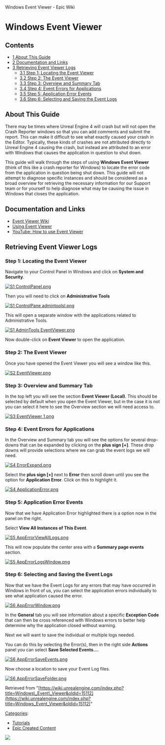 Windows Event Viewer - Epic Wiki                    

Windows Event Viewer
====================

  

Contents
--------

*   [1 About This Guide](#About_This_Guide)
*   [2 Documentation and Links](#Documentation_and_Links)
*   [3 Retrieving Event Viewer Logs](#Retrieving_Event_Viewer_Logs)
    *   [3.1 Step 1: Locating the Event Viewer](#Step_1:_Locating_the_Event_Viewer)
    *   [3.2 Step 2: The Event Viewer](#Step_2:_The_Event_Viewer)
    *   [3.3 Step 3: Overview and Summary Tab](#Step_3:_Overview_and_Summary_Tab)
    *   [3.4 Step 4: Event Errors for Applications](#Step_4:_Event_Errors_for_Applications)
    *   [3.5 Step 5: Application Error Events](#Step_5:_Application_Error_Events)
    *   [3.6 Step 6: Selecting and Saving the Event Logs](#Step_6:_Selecting_and_Saving_the_Event_Logs)

About This Guide
----------------

There may be times where Unreal Engine 4 will crash but will not open the Crash Reporter windows so that you can add comments and submit the report. This can make it difficult to see what exactly caused your crash in the Editor. Typically, these kinds of crashes are not attributed directly to Unreal Engine 4 causing the crash, but instead are attributed to an error with Windows that causes the application in question to shut down.

This guide will walk through the steps of using **Windows Event Viewer** (think of this like a crash reporter for Windows) to locate the error code from the application in question being shut down. This guide will not attempt to diagnose specific instances and should be considered as a broad overview for retrieving the necessary information for our Support team or for yourself to help diagnose what may be causing the issue in Windows that closes the application.

  

Documentation and Links
-----------------------

*   [Event Viewer Wiki](https://en.wikipedia.org/wiki/Event_Viewer)
*   [Using Event Viewer](https://www.winhelp.us/event-viewer-in-windows.html)
*   [YouTube: How to use Event Viewer](https://www.youtube.com/watch?v=J6vUOyxmU1o)

  

Retrieving Event Viewer Logs
----------------------------

### Step 1: Locating the Event Viewer

Navigate to your Control Panel in Windows and click on **System and Security**.

[![S1 ControlPanel.png](https://d3ar1piqh1oeli.cloudfront.net/5/58/S1_ControlPanel.png/500px-S1_ControlPanel.png)](/File:S1_ControlPanel.png)

  
Then you will need to click on **Administrative Tools**

[![S1 ControlPane admintoolsl.png](https://d3ar1piqh1oeli.cloudfront.net/5/5a/S1_ControlPane_admintoolsl.png/500px-S1_ControlPane_admintoolsl.png)](/File:S1_ControlPane_admintoolsl.png)

This will open a separate window with the applications related to Administrative Tools.

[![S1 AdminTools EventViewer.png](https://d3ar1piqh1oeli.cloudfront.net/c/cc/S1_AdminTools_EventViewer.png/500px-S1_AdminTools_EventViewer.png)](/File:S1_AdminTools_EventViewer.png)

Now double-click on **Event Viewer** to open the application.

  

### Step 2: The Event Viewer

Once you have opened the Event Viewer you will see a window like this.

[![S2 EventViewer.png](https://d3ar1piqh1oeli.cloudfront.net/e/eb/S2_EventViewer.png/500px-S2_EventViewer.png)](/File:S2_EventViewer.png)

  

### Step 3: Overview and Summary Tab

In the top left you will see the section **Event Viewer (Local)**. This should be selected by default when you open the Event Viewer, but in the case it is not you can select it here to see the Overview section we will need access to.

[![S3 EventViewer 1.png](https://d3ar1piqh1oeli.cloudfront.net/d/d0/S3_EventViewer_1.png/500px-S3_EventViewer_1.png)](/File:S3_EventViewer_1.png)

  

### Step 4: Event Errors for Applications

In the Overview and Summary tab you will see the options for several drop-downs that can be expanded by clicking on the **plus sign \[+\]**. These drop downs will provide selections where we can grab the event logs we will need.

[![S4 ErrorExpand.png](https://d3ar1piqh1oeli.cloudfront.net/9/94/S4_ErrorExpand.png/500px-S4_ErrorExpand.png)](/File:S4_ErrorExpand.png)

Select the **plus sign \[+\]** next to **Error** then scroll down until you see the option for **Application Error**. Click on this to highlight it.

[![S4 ApplicationError.png](https://d3ar1piqh1oeli.cloudfront.net/2/28/S4_ApplicationError.png/500px-S4_ApplicationError.png)](/File:S4_ApplicationError.png)

  

### Step 5: Application Error Events

Now that we have Application Error highlighted there is a option now in the panel on the right.

Select **View All Instances of This Event**.

[![S5 AppErrorViewAllLogs.png](https://d3ar1piqh1oeli.cloudfront.net/3/31/S5_AppErrorViewAllLogs.png/500px-S5_AppErrorViewAllLogs.png)](/File:S5_AppErrorViewAllLogs.png)

This will now populate the center area with a **Summary page events** section.

[![S5 AppErrorLogsWindow.png](https://d3ar1piqh1oeli.cloudfront.net/6/60/S5_AppErrorLogsWindow.png/500px-S5_AppErrorLogsWindow.png)](/File:S5_AppErrorLogsWindow.png)

  

### Step 6: Selecting and Saving the Event Logs

Now that we have the Event Logs for any errors that may have occurred in Windows in front of us, you can select the application errors individually to see what application caused the error.

[![S6 AppErrorWindow.png](https://d3ar1piqh1oeli.cloudfront.net/e/ed/S6_AppErrorWindow.png/500px-S6_AppErrorWindow.png)](/File:S6_AppErrorWindow.png)

In the **General** tab you will see information about a specific **Exception Code** that can then be cross referenced with Windows errors to better help determine why the application closed without warning.

Next we will want to save the individual or multiple logs needed.

You can do this by selecting the Error(s), then in the right side **Actions** panel you can select **Save Selected Events...**.

[![S6 AppErrorSaveEvents.png](https://d3ar1piqh1oeli.cloudfront.net/5/57/S6_AppErrorSaveEvents.png/500px-S6_AppErrorSaveEvents.png)](/File:S6_AppErrorSaveEvents.png)

Now choose a location to save your Event Log files.

[![S6 AppErrorSaveFolder.png](https://d3ar1piqh1oeli.cloudfront.net/0/07/S6_AppErrorSaveFolder.png/500px-S6_AppErrorSaveFolder.png)](/File:S6_AppErrorSaveFolder.png)

Retrieved from "[https://wiki.unrealengine.com/index.php?title=Windows\_Event\_Viewer&oldid=15112](https://wiki.unrealengine.com/index.php?title=Windows_Event_Viewer&oldid=15112)"

[Categories](/Special:Categories "Special:Categories"):

*   [Tutorials](/Category:Tutorials "Category:Tutorials")
*   [Epic Created Content](/Category:Epic_Created_Content "Category:Epic Created Content")

  ![](https://tracking.unrealengine.com/track.png)